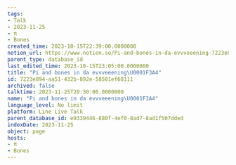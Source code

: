 ```yaml
---
tags:
- Talk
- 2023-11-25
- π
- Bones
created_time: 2023-10-15T22:39:00.0000000
notion_url: https://www.notion.so/Pi-and-bones-in-da-evvveeening-7223e894aa51432b892e58501ef68111
parent_type: database_id
last_edited_time: 2023-10-15T23:05:00.0000000
title: "Pi and bones in da evvveeening\U0001F3A4"
id: 7223e894-aa51-432b-892e-58501ef68111
archived: false
talktime: 2023-11-25T20:30:00.0000000
name: "Pi and bones in da evvveeening\U0001F3A4"
language_level: No limit
platform: Line Live Talk
parent_database_id: e9339446-880f-4ef0-8ad7-8ad1f507dded
indexDate: 2023-11-25
object: page
hosts:
- π
- Bones
---
```



   
   
   
   

   
























